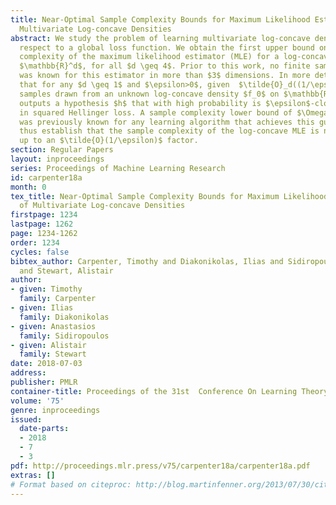 ```yaml
---
title: Near-Optimal Sample Complexity Bounds for Maximum Likelihood Estimation of
  Multivariate Log-concave Densities
abstract: We study the problem of learning multivariate log-concave densities with
  respect to a global loss function. We obtain the first upper bound on the sample
  complexity of the maximum likelihood estimator (MLE) for a log-concave density on
  $\mathbb{R}^d$, for all $d \geq 4$. Prior to this work, no finite sample upper bound
  was known for this estimator in more than $3$ dimensions. In more detail, we prove
  that for any $d \geq 1$ and $\epsilon>0$, given  $\tilde{O}_d((1/\epsilon)^{(d+3)/2})$
  samples drawn from an unknown log-concave density $f_0$ on $\mathbb{R}^d$, the MLE
  outputs a hypothesis $h$ that with high probability is $\epsilon$-close to $f_0$,
  in squared Hellinger loss. A sample complexity lower bound of $\Omega_d((1/\epsilon)^{(d+1)/2})$
  was previously known for any learning algorithm that achieves this guarantee. We
  thus establish that the sample complexity of the log-concave MLE is near-optimal,
  up to an $\tilde{O}(1/\epsilon)$ factor.
section: Regular Papers
layout: inproceedings
series: Proceedings of Machine Learning Research
id: carpenter18a
month: 0
tex_title: Near-Optimal Sample Complexity Bounds for Maximum Likelihood Estimation
  of Multivariate Log-concave Densities
firstpage: 1234
lastpage: 1262
page: 1234-1262
order: 1234
cycles: false
bibtex_author: Carpenter, Timothy and Diakonikolas, Ilias and Sidiropoulos, Anastasios
  and Stewart, Alistair
author:
- given: Timothy
  family: Carpenter
- given: Ilias
  family: Diakonikolas
- given: Anastasios
  family: Sidiropoulos
- given: Alistair
  family: Stewart
date: 2018-07-03
address: 
publisher: PMLR
container-title: Proceedings of the 31st  Conference On Learning Theory
volume: '75'
genre: inproceedings
issued:
  date-parts:
  - 2018
  - 7
  - 3
pdf: http://proceedings.mlr.press/v75/carpenter18a/carpenter18a.pdf
extras: []
# Format based on citeproc: http://blog.martinfenner.org/2013/07/30/citeproc-yaml-for-bibliographies/
---
```

